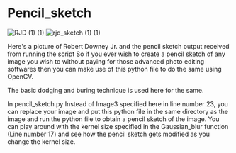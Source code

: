 # Pencil_sketch

![RJD (1) (1)](https://user-images.githubusercontent.com/30441734/101624958-c3aaca00-3a40-11eb-87f0-e2ba2cf906a2.jpg)
![rjd_sketch (1) (1)](https://user-images.githubusercontent.com/30441734/101624961-c4436080-3a40-11eb-9d23-92f881eab96b.jpg)

Here's a picture of Robert Downey Jr. and the pencil sketch output received from running the script 
So if you ever wish to create a pencil sketch of any image you wish to without paying for those advanced photo editing softwares then you can make use of this python file to do the same using OpenCV.

The basic dodging and buring technique is used here for the same.


In pencil_sketch.py
Instead of Image3 specified here in line number 23, you can replace your image and put this python file in the same directory as the image and run the python file to obtain a pencil sketch of the image.
You can play around with the kernel size specified in the Gaussian_blur function (Line number 17) and see how the pencil sketch gets modified as you change the kernel size.

